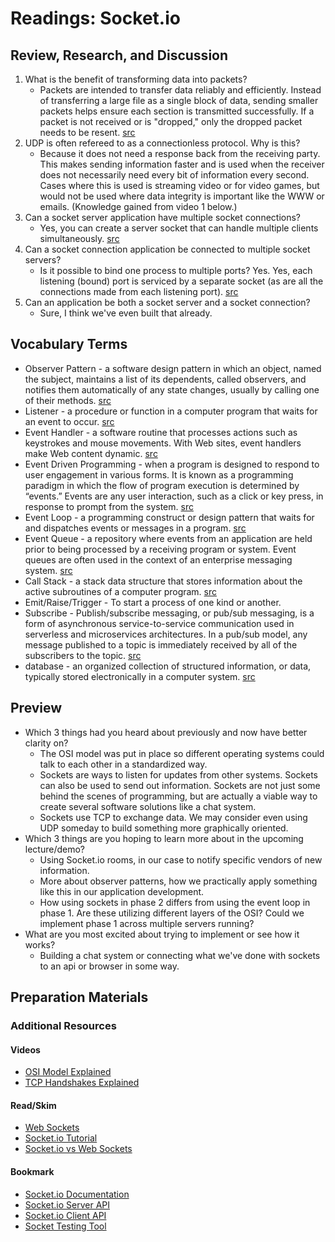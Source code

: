# Readings: Socket.io

## Review, Research, and Discussion

1. What is the benefit of transforming data into packets?
    - Packets are intended to transfer data reliably and efficiently. Instead of transferring a large file as a single block of data, sending smaller packets helps ensure each section is transmitted successfully. If a packet is not received or is "dropped," only the dropped packet needs to be resent. [src](https://techterms.com/definition/packet)
1. UDP is often refereed to as a connectionless protocol. Why is this?
    - Because it does not need a response back from the receiving party. This makes sending information faster and is used when the receiver does not necessarily need every bit of information every second. Cases where this is used is streaming video or for video games, but would not be used where data integrity is important like the WWW or emails. (Knowledge gained from video 1 below.)
1. Can a socket server application have multiple socket connections?
    - Yes, you can create a server socket that can handle multiple clients simultaneously. [src](https://www.quora.com/Can-a-socket-of-a-server-be-used-by-multiple-clients-simultaneously)
1. Can a socket connection application be connected to multiple socket servers?
    - Is it possible to bind one process to multiple ports? Yes. Yes, each listening (bound) port is serviced by a separate socket (as are all the connections made from each listening port). [src](https://unix.stackexchange.com/questions/128677/bind-one-process-to-multiple-ports/128679)
1. Can an application be both a socket server and a socket connection?
    - Sure, I think we've even built that already.

## Vocabulary Terms

- Observer Pattern - a software design pattern in which an object, named the subject, maintains a list of its dependents, called observers, and notifies them automatically of any state changes, usually by calling one of their methods. [src](https://en.wikipedia.org/wiki/Observer_pattern)
- Listener - a procedure or function in a computer program that waits for an event to occur. [src](https://www.computerhope.com/jargon/e/event-listener.htm#:~:text=An%20event%20listener%20is%20a,for%20an%20event%20to%20occur.&text=The%20listener%20is%20programmed%20to,specific%20to%20Java%20and%20JavaScript.)
- Event Handler - a software routine that processes actions such as keystrokes and mouse movements. With Web sites, event handlers make Web content dynamic. [src](https://www.webopedia.com/definitions/event-handler/)
- Event Driven Programming - when a program is designed to respond to user engagement in various forms. It is known as a programming paradigm in which the flow of program execution is determined by “events.” Events are any user interaction, such as a click or key press, in response to prompt from the system. [src](https://www.edgetechacademy.edu/node-js/event-driven-programming/)
- Event Loop - a programming construct or design pattern that waits for and dispatches events or messages in a program. [src](https://en.wikipedia.org/wiki/Event_loop#:~:text=In%20computer%20science%2C%20the%20event,or%20messages%20in%20a%20program.)
- Event Queue - a repository where events from an application are held prior to being processed by a receiving program or system. Event queues are often used in the context of an enterprise messaging system. [src](https://www.techopedia.com/definition/24963/event-queue#:~:text=An%20event%20queue%20is%20a,of%20an%20enterprise%20messaging%20system.)
- Call Stack - a stack data structure that stores information about the active subroutines of a computer program. [src](https://en.wikipedia.org/wiki/Call_stack)
- Emit/Raise/Trigger - To start a process of one kind or another.
- Subscribe - Publish/subscribe messaging, or pub/sub messaging, is a form of asynchronous service-to-service communication used in serverless and microservices architectures. In a pub/sub model, any message published to a topic is immediately received by all of the subscribers to the topic. [src](https://aws.amazon.com/pub-sub-messaging/)
- database - an organized collection of structured information, or data, typically stored electronically in a computer system. [src](https://www.oracle.com/database/what-is-database/)


## Preview

- Which 3 things had you heard about previously and now have better clarity on?
  - The OSI model was put in place so different operating systems could talk to each other in a standardized way.
  - Sockets are ways to listen for updates from other systems. Sockets can also be used to send out information. Sockets are not just some behind the scenes of programming, but are actually a viable way to create several software solutions like a chat system.
  - Sockets use TCP to exchange data. We may consider even using UDP someday to build something more graphically oriented.
- Which 3 things are you hoping to learn more about in the upcoming lecture/demo?
  - Using Socket.io rooms, in our case to notify specific vendors of new information.
  - More about observer patterns, how we practically apply something like this in our application development.
  - How using sockets in phase 2 differs from using the event loop in phase 1. Are these utilizing different layers of the OSI? Could we implement phase 1 across multiple servers running?
- What are you most excited about trying to implement or see how it works?
  - Building a chat system or connecting what we've done with sockets to an api or browser in some way.

## Preparation Materials

### Additional Resources

#### Videos

- [OSI Model Explained](https://www.youtube.com/watch?v=vv4y_uOneC0)
- [TCP Handshakes Explained](https://www.youtube.com/watch?v=xMtP5ZB3wSk)

#### Read/Skim

- [Web Sockets](https://en.wikipedia.org/wiki/WebSocket)
- [Socket.io Tutorial](https://www.tutorialspoint.com/socket.io/)
- [Socket.io vs Web Sockets](https://www.educba.com/websocket-vs-socket-io/)

#### Bookmark

- [Socket.io Documentation](https://socket.io/docs/)
- [Socket.io Server API](https://socket.io/docs/server-api)
- [Socket.io Client API](https://socket.io/docs/client-api)
- [Socket Testing Tool](https://amritb.github.io/socketio-client-tool/)
